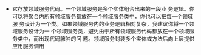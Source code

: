 - 它存放领域服务代码。一个领域服务是多个实体组合出来的一段业
务逻辑。你可以将聚合内所有领域服务都放在一个领域服务类中，你也可以把每一个领域服
务设计为一个类。如果领域服务内的业务逻辑相对复杂，我建议你将一个领域服务设计为一
个领域服务类，避免由于所有领域服务代码都放在一个领域服务类中，而出现代码臃肿的问
题。领域服务封装多个实体或方法后向上层提供应用服务调用
